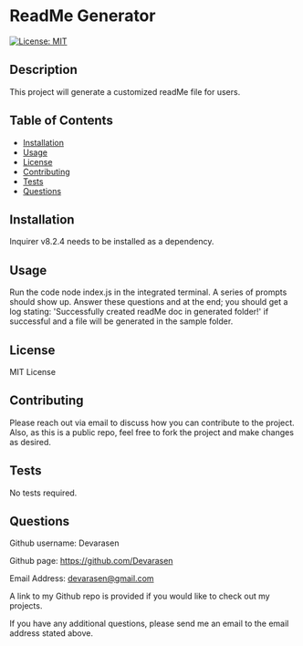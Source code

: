 # ReadMe Generator

[![License: MIT](https://img.shields.io/badge/License-MIT-yellow.svg)](https://opensource.org/licenses/MIT)

## Description

This project will generate a customized readMe file for users.

## Table of Contents

- [Installation](#installation)
- [Usage](#usage)
- [License](#license)
- [Contributing](#contributing)
- [Tests](#tests)
- [Questions](#questions)

## Installation

Inquirer v8.2.4 needs to be installed as a dependency.

## Usage

Run the code node index.js in the integrated terminal. A series of prompts should show up. Answer these questions and at the end; you should get a log stating: 'Successfully created readMe doc in generated folder!' if successful and a file will be generated in the sample folder.

## License

MIT License

## Contributing

Please reach out via email to discuss how you can contribute to the project. Also, as this is a public repo, feel free to fork the project and make changes as desired.

## Tests

No tests required.

## Questions

Github username: Devarasen

Github page: https://github.com/Devarasen

Email Address: devarasen@gmail.com

A link to my Github repo is provided if you would like to check out my projects.

If you have any additional questions, please send me an email to the email address stated above.
